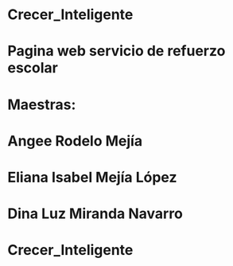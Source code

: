 # Crecer_Inteligente

# Pagina web servicio de refuerzo escolar

# Maestras:
# Angee Rodelo Mejía
# Eliana Isabel Mejía López
# Dina Luz Miranda Navarro


# Crecer_Inteligente
